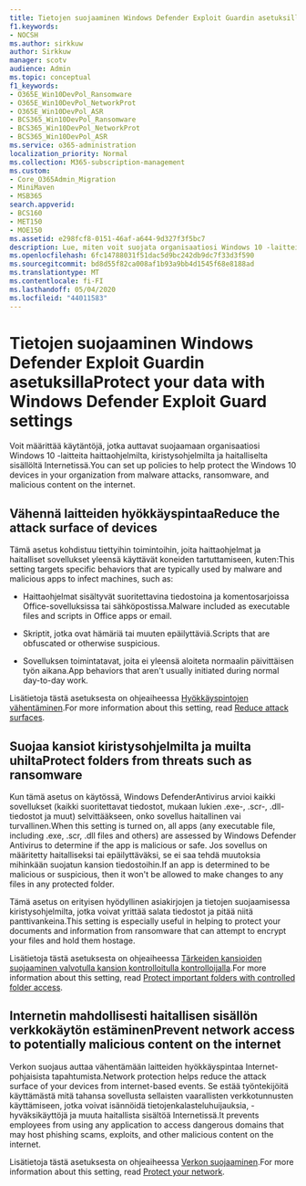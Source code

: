 ```yaml
---
title: Tietojen suojaaminen Windows Defender Exploit Guardin asetuksilla
f1.keywords:
- NOCSH
ms.author: sirkkuw
author: Sirkkuw
manager: scotv
audience: Admin
ms.topic: conceptual
f1_keywords:
- O365E_Win10DevPol_Ransomware
- O365E_Win10DevPol_NetworkProt
- O365E_Win10DevPol_ASR
- BCS365_Win10DevPol_Ransomware
- BCS365_Win10DevPol_NetworkProt
- BCS365_Win10DevPol_ASR
ms.service: o365-administration
localization_priority: Normal
ms.collection: M365-subscription-management
ms.custom:
- Core_O365Admin_Migration
- MiniMaven
- MSB365
search.appverid:
- BCS160
- MET150
- MOE150
ms.assetid: e298fcf8-0151-46af-a644-9d327f3f5bc7
description: Lue, miten voit suojata organisaatiosi Windows 10 -laitteita haittaohjelmilta, kiristysohjelmilta ja haitalliselta sisällöltä Internetissä.
ms.openlocfilehash: 6fc14788031f51dac5d9bc242db9dc7f33d3f590
ms.sourcegitcommit: bd8d55f82ca008af1b93a9bb4d1545f68e8188ad
ms.translationtype: MT
ms.contentlocale: fi-FI
ms.lasthandoff: 05/04/2020
ms.locfileid: "44011583"
---
```

# <a name="protect-your-data-with-windows-defender-exploit-guard-settings"></a><span data-ttu-id="29aff-103">Tietojen suojaaminen Windows Defender Exploit Guardin asetuksilla</span><span class="sxs-lookup"><span data-stu-id="29aff-103">Protect your data with Windows Defender Exploit Guard settings</span></span>

<span data-ttu-id="29aff-104">Voit määrittää käytäntöjä, jotka auttavat suojaamaan organisaatiosi Windows 10 -laitteita haittaohjelmilta, kiristysohjelmilta ja haitalliselta sisällöltä Internetissä.</span><span class="sxs-lookup"><span data-stu-id="29aff-104">You can set up policies to help protect the Windows 10 devices in your organization from malware attacks, ransomware, and malicious content on the internet.</span></span>
  
## <a name="reduce-the-attack-surface-of-devices"></a><span data-ttu-id="29aff-105">Vähennä laitteiden hyökkäyspintaa</span><span class="sxs-lookup"><span data-stu-id="29aff-105">Reduce the attack surface of devices</span></span>

<span data-ttu-id="29aff-106">Tämä asetus kohdistuu tiettyihin toimintoihin, joita haittaohjelmat ja haitalliset sovellukset yleensä käyttävät koneiden tartuttamiseen, kuten:</span><span class="sxs-lookup"><span data-stu-id="29aff-106">This setting targets specific behaviors that are typically used by malware and malicious apps to infect machines, such as:</span></span>
  
- <span data-ttu-id="29aff-107">Haittaohjelmat sisältyvät suoritettavina tiedostoina ja komentosarjoissa Office-sovelluksissa tai sähköpostissa.</span><span class="sxs-lookup"><span data-stu-id="29aff-107">Malware included as executable files and scripts in Office apps or email.</span></span>
    
- <span data-ttu-id="29aff-108">Skriptit, jotka ovat hämäriä tai muuten epäilyttäviä.</span><span class="sxs-lookup"><span data-stu-id="29aff-108">Scripts that are obfuscated or otherwise suspicious.</span></span>
    
- <span data-ttu-id="29aff-109">Sovelluksen toimintatavat, joita ei yleensä aloiteta normaalin päivittäisen työn aikana.</span><span class="sxs-lookup"><span data-stu-id="29aff-109">App behaviors that aren't usually initiated during normal day-to-day work.</span></span>
    
<span data-ttu-id="29aff-110">Lisätietoja tästä asetuksesta on ohjeaiheessa [Hyökkäyspintojen vähentäminen](https://docs.microsoft.com/windows/security/threat-protection/microsoft-defender-atp/exploit-protection).</span><span class="sxs-lookup"><span data-stu-id="29aff-110">For more information about this setting, read [Reduce attack surfaces](https://docs.microsoft.com/windows/security/threat-protection/microsoft-defender-atp/exploit-protection).</span></span>
  
## <a name="protect-folders-from-threats-such-as-ransomware"></a><span data-ttu-id="29aff-111">Suojaa kansiot kiristysohjelmilta ja muilta uhilta</span><span class="sxs-lookup"><span data-stu-id="29aff-111">Protect folders from threats such as ransomware</span></span>

<span data-ttu-id="29aff-112">Kun tämä asetus on käytössä, Windows DefenderAntivirus arvioi kaikki sovellukset (kaikki suoritettavat tiedostot, mukaan lukien .exe-, .scr-, .dll-tiedostot ja muut) selvittääkseen, onko sovellus haitallinen vai turvallinen.</span><span class="sxs-lookup"><span data-stu-id="29aff-112">When this setting is turned on, all apps (any executable file, including .exe, .scr, .dll files and others) are assessed by Windows Defender Antivirus to determine if the app is malicious or safe.</span></span> <span data-ttu-id="29aff-113">Jos sovellus on määritetty haitalliseksi tai epäilyttäväksi, se ei saa tehdä muutoksia mihinkään suojatun kansion tiedostoihin.</span><span class="sxs-lookup"><span data-stu-id="29aff-113">If an app is determined to be malicious or suspicious, then it won't be allowed to make changes to any files in any protected folder.</span></span>
  
<span data-ttu-id="29aff-114">Tämä asetus on erityisen hyödyllinen asiakirjojen ja tietojen suojaamisessa kiristysohjelmilta, jotka voivat yrittää salata tiedostot ja pitää niitä panttivankeina.</span><span class="sxs-lookup"><span data-stu-id="29aff-114">This setting is especially useful in helping to protect your documents and information from ransomware that can attempt to encrypt your files and hold them hostage.</span></span>
  
<span data-ttu-id="29aff-115">Lisätietoja tästä asetuksesta on ohjeaiheessa [Tärkeiden kansioiden suojaaminen valvotulla kansion kontrolloitulla kontrolloijalla](https://docs.microsoft.com/mem/configmgr/protect/deploy-use/create-deploy-exploit-guard-policy#bkmk_CFA).</span><span class="sxs-lookup"><span data-stu-id="29aff-115">For more information about this setting, read [Protect important folders with controlled folder access](https://docs.microsoft.com/mem/configmgr/protect/deploy-use/create-deploy-exploit-guard-policy#bkmk_CFA).</span></span>
  
## <a name="prevent-network-access-to-potentially-malicious-content-on-the-internet"></a><span data-ttu-id="29aff-116">Internetin mahdollisesti haitallisen sisällön verkkokäytön estäminen</span><span class="sxs-lookup"><span data-stu-id="29aff-116">Prevent network access to potentially malicious content on the internet</span></span>

<span data-ttu-id="29aff-117">Verkon suojaus auttaa vähentämään laitteiden hyökkäyspintaa Internet-pohjaisista tapahtumista.</span><span class="sxs-lookup"><span data-stu-id="29aff-117">Network protection helps reduce the attack surface of your devices from internet-based events.</span></span> <span data-ttu-id="29aff-118">Se estää työntekijöitä käyttämästä mitä tahansa sovellusta sellaisten vaarallisten verkkotunnusten käyttämiseen, jotka voivat isännöidä tietojenkalasteluhuijauksia, -hyväksikäyttöjä ja muuta haitallista sisältöä Internetissä.</span><span class="sxs-lookup"><span data-stu-id="29aff-118">It prevents employees from using any application to access dangerous domains that may host phishing scams, exploits, and other malicious content on the internet.</span></span>
  
<span data-ttu-id="29aff-119">Lisätietoja tästä asetuksesta on ohjeaiheessa [Verkon suojaaminen](https://docs.microsoft.com/mem/configmgr/protect/deploy-use/create-deploy-exploit-guard-policy#bkmk_Nwp).</span><span class="sxs-lookup"><span data-stu-id="29aff-119">For more information about this setting, read [Protect your network](https://docs.microsoft.com/mem/configmgr/protect/deploy-use/create-deploy-exploit-guard-policy#bkmk_Nwp).</span></span>
  


